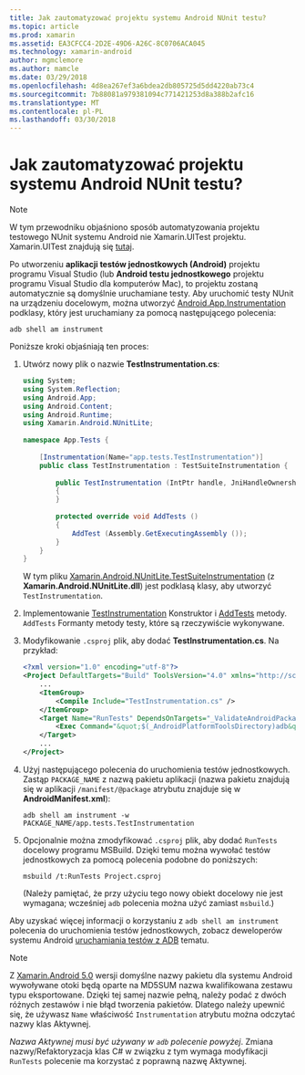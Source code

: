 ```yaml
---
title: Jak zautomatyzować projektu systemu Android NUnit testu?
ms.topic: article
ms.prod: xamarin
ms.assetid: EA3CFCC4-2D2E-49D6-A26C-8C0706ACA045
ms.technology: xamarin-android
author: mgmclemore
ms.author: mamcle
ms.date: 03/29/2018
ms.openlocfilehash: 4d8ea267ef3a6bdea2db805725d5dd4220ab73c4
ms.sourcegitcommit: 7b88081a979381094c771421253d8a388b2afc16
ms.translationtype: MT
ms.contentlocale: pl-PL
ms.lasthandoff: 03/30/2018
---
```

# <a name="how-do-i-automate-an-android-nunit-test-project"></a>Jak zautomatyzować projektu systemu Android NUnit testu?

> [!NOTE]
> W tym przewodniku objaśniono sposób automatyzowania projektu testowego NUnit systemu Android nie Xamarin.UITest projektu. Xamarin.UITest znajdują się [tutaj](https://docs.microsoft.com/appcenter/test-cloud/preparing-for-upload/uitest).

Po utworzeniu **aplikacji testów jednostkowych (Android)** projektu programu Visual Studio (lub **Android testu jednostkowego** projektu programu Visual Studio dla komputerów Mac), to projektu zostaną automatycznie są domyślnie uruchamiane testy.
Aby uruchomić testy NUnit na urządzeniu docelowym, można utworzyć [Android.App.Instrumentation](https://developer.xamarin.com/api/type/Android.App.Instrumentation/) podklasy, który jest uruchamiany za pomocą następującego polecenia: 

```shell
adb shell am instrument 
```

Poniższe kroki objaśniają ten proces:

1.  Utwórz nowy plik o nazwie **TestInstrumentation.cs**: 

    ```cs 
    using System;
    using System.Reflection;
    using Android.App;
    using Android.Content;
    using Android.Runtime;
    using Xamarin.Android.NUnitLite;
     
    namespace App.Tests {
     
        [Instrumentation(Name="app.tests.TestInstrumentation")]
        public class TestInstrumentation : TestSuiteInstrumentation {
     
            public TestInstrumentation (IntPtr handle, JniHandleOwnership transfer) : base (handle, transfer)
            {
            }
     
            protected override void AddTests ()
            {
                AddTest (Assembly.GetExecutingAssembly ());
            }
        }
    }
    ```
    W tym pliku [Xamarin.Android.NUnitLite.TestSuiteInstrumentation](https://developer.xamarin.com/api/type/Xamarin.Android.NUnitLite.TestSuiteInstrumentation/) (z **Xamarin.Android.NUnitLite.dll**) jest podklasą klasy, aby utworzyć `TestInstrumentation`.

2.  Implementowanie [TestInstrumentation](https://developer.xamarin.com/api/constructor/Xamarin.Android.NUnitLite.TestSuiteInstrumentation.TestSuiteInstrumentation/p/System.IntPtr/Android.Runtime.JniHandleOwnership/) Konstruktor i [AddTests](https://developer.xamarin.com/api/member/Xamarin.Android.NUnitLite.TestSuiteInstrumentation.AddTests%28%29) metody. `AddTests` Formanty metody testy, które są rzeczywiście wykonywane.

3.  Modyfikowanie `.csproj` plik, aby dodać **TestInstrumentation.cs**. Na przykład:

    ```xml
    <?xml version="1.0" encoding="utf-8"?>
    <Project DefaultTargets="Build" ToolsVersion="4.0" xmlns="http://schemas.microsoft.com/developer/msbuild/2003">
        ...
        <ItemGroup>
            <Compile Include="TestInstrumentation.cs" />
        </ItemGroup>
        <Target Name="RunTests" DependsOnTargets="_ValidateAndroidPackageProperties">
            <Exec Command="&quot;$(_AndroidPlatformToolsDirectory)adb&quot; $(AdbTarget) $(AdbOptions) shell am instrument -w $(_AndroidPackage)/app.tests.TestInstrumentation" />
        </Target>
        ...
    </Project>
    ```

3.  Użyj następującego polecenia do uruchomienia testów jednostkowych. Zastąp `PACKAGE_NAME` z nazwą pakietu aplikacji (nazwa pakietu znajdują się w aplikacji `/manifest/@package` atrybutu znajduje się w **AndroidManifest.xml**):

    ```shell
    adb shell am instrument -w PACKAGE_NAME/app.tests.TestInstrumentation
    ```

4.  Opcjonalnie można zmodyfikować `.csproj` plik, aby dodać `RunTests` docelowy programu MSBuild. Dzięki temu można wywołać testów jednostkowych za pomocą polecenia podobne do poniższych:

    ```shell
    msbuild /t:RunTests Project.csproj
    ```
    (Należy pamiętać, że przy użyciu tego nowy obiekt docelowy nie jest wymagana; wcześniej `adb` polecenia można użyć zamiast `msbuild`.)

Aby uzyskać więcej informacji o korzystaniu z `adb shell am instrument` polecenia do uruchomienia testów jednostkowych, zobacz deweloperów systemu Android [uruchamiania testów z ADB](https://developer.android.com/studio/test/command-line.html#RunTestsDevice) tematu.


> [!NOTE]
> Z [Xamarin.Android 5.0](https://developer.xamarin.com/releases/android/xamarin.android_5/xamarin.android_5.1/#Android_Callable_Wrapper_Naming) wersji domyślne nazwy pakietu dla systemu Android wywoływane otoki będą oparte na MD5SUM nazwa kwalifikowana zestawu typu eksportowane. Dzięki tej samej nazwie pełną, należy podać z dwóch różnych zestawów i nie błąd tworzenia pakietów. Dlatego należy upewnić się, że używasz `Name` właściwość `Instrumentation` atrybutu można odczytać nazwy klas Aktywnej.

_Nazwa Aktywnej musi być używany w `adb` polecenie powyżej_.
Zmiana nazwy/Refaktoryzacja klas C# w związku z tym wymaga modyfikacji `RunTests` polecenie ma korzystać z poprawną nazwę Aktywnej.

